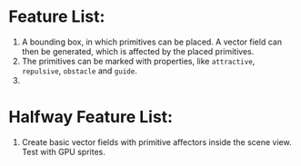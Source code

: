 Feature List:
=============

1. A bounding box, in which primitives can be placed. A vector field can then be generated, which is affected by the placed primitives.
2. The primitives can be marked with properties, like `attractive`, `repulsive`, `obstacle` and `guide`.
3. 


Halfway Feature List:
=====================

1. Create basic vector fields with primitive affectors inside the scene view. Test with GPU sprites.
